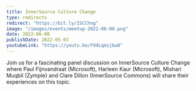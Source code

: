 ```yaml
---
title: InnerSource Culture Change
type: redirects
redirect: "https://bit.ly/ISCChng"
image: "/images/events/meetup-2022-06-08.png"
date: 2022-06-08
publishDate: 2022-05-03
youtubeLink: "https://youtu.be/F94Lqmzjbw0"
---
```


Join us for a fascinating panel discussion on InnerSource Culture Change where Paul Fijnvandraat (Microsoft), Harleen Kaur (Microsoft), Mishari Muqbil (Zymple) and Clare Dillon (InnerSource Commons) will share their experiences on this topic.